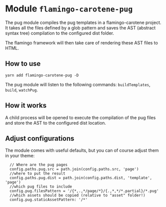 # Module `flamingo-carotene-pug`
The pug module compiles the pug templates in a flamingo-carotene project. It takes all the files defined by a glob
pattern and saves the AST (abstract syntax tree) compilation to the configured dist folder.

The flamingo framework will then take care of rendering these AST files to HTML.

## How to use
```
yarn add flamingo-carotene-pug -D
```

The pug module will listen to the following commands: `buildTemplates`, `build`, `watchPug`.

## How it works
A child process will be opened to execute the compilation of the pug files and store the AST to the configured dist
location.



## Adjust configurations

The module comes with useful defaults, but you can of course adjust them in your theme:
```
  // Where are the pug pages
  config.paths.pug.src = path.join(config.paths.src, 'page')
  //where to put the result
  config.paths.pug.dist = path.join(config.paths.dist, 'template', 'page')
  //which pug files to include
  config.pug.filesPattern = '/{*,.,*/page/*}/{.,*,*/*.partial}/*.pug'
  //which assets should be copied (relative to "asset" folder!)
  config.pug.staticAssetPattern: '/*'
```
